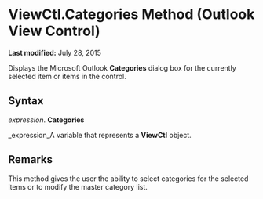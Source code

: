 
# ViewCtl.Categories Method (Outlook View Control)

 **Last modified:** July 28, 2015

Displays the Microsoft Outlook  **Categories** dialog box for the currently selected item or items in the control.

## Syntax

 _expression_. **Categories**

 _expression_A variable that represents a  **ViewCtl** object.


## Remarks

This method gives the user the ability to select categories for the selected items or to modify the master category list.

